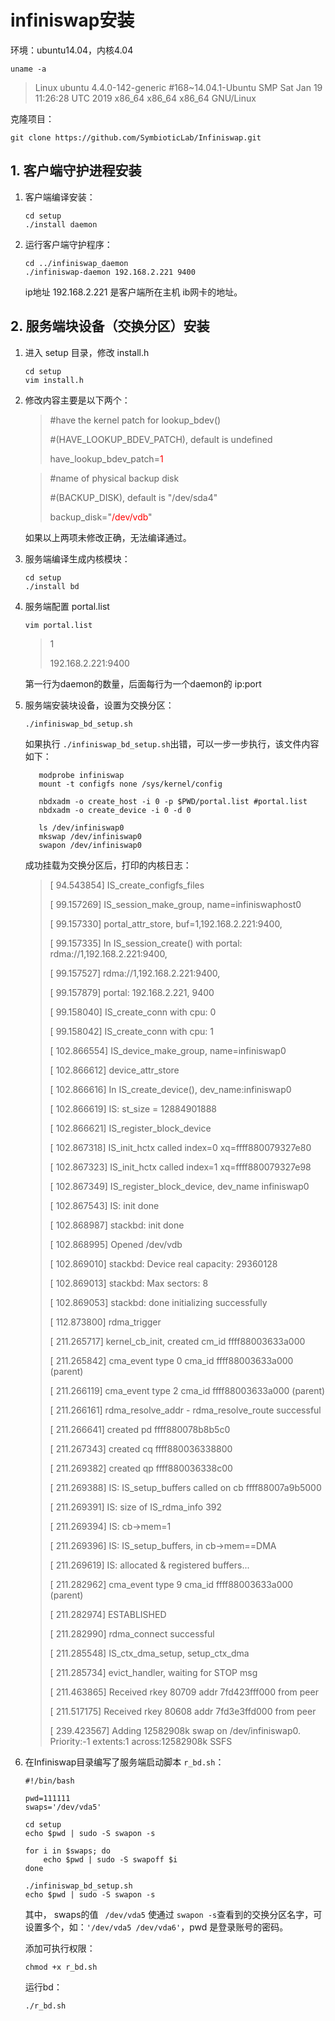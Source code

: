 # infiniswap安装

环境：ubuntu14.04，内核4.04

```shell
uname -a
```

> Linux ubuntu 4.4.0-142-generic #168~14.04.1-Ubuntu SMP Sat Jan 19 11:26:28 UTC 2019 x86_64 x86_64 x86_64 GNU/Linux

克隆项目：

```shell
git clone https://github.com/SymbioticLab/Infiniswap.git
```



## 1. 客户端守护进程安装



1. 客户端编译安装：

   ```shell
   cd setup
   ./install daemon
   ```

4. 运行客户端守护程序：

   ```shell
   cd ../infiniswap_daemon
   ./infiniswap-daemon 192.168.2.221 9400
   ```

   ip地址 192.168.2.221 是客户端所在主机 ib网卡的地址。



## 2. 服务端块设备（交换分区）安装



1. 进入 setup 目录，修改 install.h

   ```shell
   cd setup
   vim install.h
   ```

2. 修改内容主要是以下两个：

   > \#have the kernel patch for lookup_bdev()
   >
   > \#(HAVE_LOOKUP_BDEV_PATCH), default is undefined
   >
   > have_lookup_bdev_patch=<font color="red">1</font>

   > \#name of physical backup disk
   >
   > \#(BACKUP_DISK), default is "/dev/sda4"
   >
   > backup_disk="<font color="red">/dev/vdb</font>"

   如果以上两项未修改正确，无法编译通过。

3. 服务端编译生成内核模块：

   ```shell
   cd setup
   ./install bd
   ```

4. 服务端配置 portal.list

   ```shell
   vim portal.list
   ```

   > 1
   >
   > 192.168.2.221:9400

   第一行为daemon的数量，后面每行为一个daemon的 ip:port

5. 服务端安装块设备，设置为交换分区：

   ```shell
   ./infiniswap_bd_setup.sh
   
   ```
   
   如果执行 `./infiniswap_bd_setup.sh`出错，可以一步一步执行，该文件内容如下：
   
   ```shell
      modprobe infiniswap 
      mount -t configfs none /sys/kernel/config
      
      nbdxadm -o create_host -i 0 -p $PWD/portal.list #portal.list
      nbdxadm -o create_device -i 0 -d 0
      
      ls /dev/infiniswap0
      mkswap /dev/infiniswap0
      swapon /dev/infiniswap0
   ```
   
   成功挂载为交换分区后，打印的内核日志：
   
   > [  94.543854] IS_create_configfs_files
   >
   > [  99.157269] IS_session_make_group, name=infiniswaphost0
   >
   > [  99.157330] portal_attr_store, buf=1,192.168.2.221:9400,
   >
   > [  99.157335] In IS_session_create() with portal: rdma://1,192.168.2.221:9400,
   >
   > [  99.157527] rdma://1,192.168.2.221:9400,
   >
   > [  99.157879] portal: 192.168.2.221, 9400
   >
   > [  99.158040] IS_create_conn with cpu: 0
   >
   > [  99.158042] IS_create_conn with cpu: 1
   >
   > [ 102.866554] IS_device_make_group, name=infiniswap0
   >
   > [ 102.866612] device_attr_store
   >
   > [ 102.866616] In IS_create_device(), dev_name:infiniswap0
   >
   > [ 102.866619] IS: st_size = 12884901888
   >
   > [ 102.866621] IS_register_block_device
   >
   > [ 102.867318] IS_init_hctx called index=0 xq=ffff880079327e80
   >
   > [ 102.867323] IS_init_hctx called index=1 xq=ffff880079327e98
   >
   > [ 102.867349] IS_register_block_device, dev_name infiniswap0
   >
   > [ 102.867543] IS: init done
   >
   > [ 102.868987] stackbd: init done
   >
   > [ 102.868995] Opened /dev/vdb
   >
   > [ 102.869010] stackbd: Device real capacity: 29360128
   >
   > [ 102.869013] stackbd: Max sectors: 8
   >
   > [ 102.869053] stackbd: done initializing successfully
   >
   > [ 112.873800] rdma_trigger
   >
   > [ 211.265717] kernel_cb_init, created cm_id ffff88003633a000
   >
   > [ 211.265842] cma_event type 0 cma_id ffff88003633a000 (parent)
   >
   > [ 211.266119] cma_event type 2 cma_id ffff88003633a000 (parent)
   >
   > [ 211.266161] rdma_resolve_addr - rdma_resolve_route successful
   >
   > [ 211.266641] created pd ffff880078b8b5c0
   >
   > [ 211.267343] created cq ffff880036338800
   >
   > [ 211.269382] created qp ffff880036338c00
   >
   > [ 211.269388] IS: IS_setup_buffers called on cb ffff88007a9b5000
   >
   > [ 211.269391] IS: size of IS_rdma_info 392
   >
   > [ 211.269394] IS: cb->mem=1 
   >
   > [ 211.269396] IS: IS_setup_buffers, in cb->mem==DMA 
   >
   > [ 211.269619] IS: allocated & registered buffers...
   >
   > [ 211.282962] cma_event type 9 cma_id ffff88003633a000 (parent)
   >
   > [ 211.282974] ESTABLISHED
   >
   > [ 211.282990] rdma_connect successful
   >
   > [ 211.285548] IS_ctx_dma_setup, setup_ctx_dma
   >
   > [ 211.285734] evict_handler, waiting for STOP msg
   >
   > [ 211.463865] Received rkey 80709 addr 7fd423fff000 from peer
   >
   > [ 211.517175] Received rkey 80608 addr 7fd3e3ffd000 from peer
   >
   > [ 239.423567] Adding 12582908k swap on /dev/infiniswap0. Priority:-1 extents:1 across:12582908k SSFS

6. 在Infiniswap目录编写了服务端启动脚本 `r_bd.sh`：

   ```shell
   #!/bin/bash
   
   pwd=111111
   swaps='/dev/vda5'
   
   cd setup
   echo $pwd | sudo -S swapon -s
   
   for i in $swaps; do
       echo $pwd | sudo -S swapoff $i
   done
   
   ./infiniswap_bd_setup.sh
   echo $pwd | sudo -S swapon -s
   ```
   
   其中， swaps的值 ` /dev/vda5` 使通过 `swapon -s`查看到的交换分区名字，可设置多个，如：` '/dev/vda5 /dev/vda6' `，pwd 是登录账号的密码。
   
   添加可执行权限：
   
   ```shell
   chmod +x r_bd.sh
   ```
   
   运行bd：
   
   ```shell
   ./r_bd.sh
   ```

   